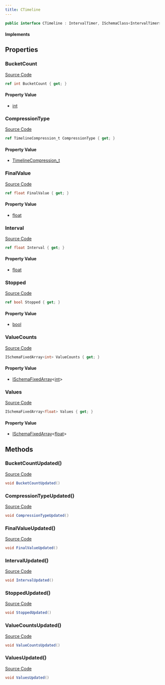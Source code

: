 ```yaml
---
title: CTimeline
---
```


```csharp
public interface CTimeline : IntervalTimer, ISchemaClass<IntervalTimer>, ISchemaClass<CTimeline>, ISchemaField, ISchemaClass, INativeHandle
```

#### Implements

## Properties

### BucketCount

[Source Code](https://github.com/swiftly-solution/swiftlys2/blob/beta/managed/src/SwiftlyS2.Generated/Schemas/Interfaces/CTimeline.cs#L20)

```csharp
ref int BucketCount { get; }
```

#### Property Value

- [int](https://learn.microsoft.com/dotnet/api/system.int32)

### CompressionType

[Source Code](https://github.com/swiftly-solution/swiftlys2/blob/beta/managed/src/SwiftlyS2.Generated/Schemas/Interfaces/CTimeline.cs#L26)

```csharp
ref TimelineCompression_t CompressionType { get; }
```

#### Property Value

- [TimelineCompression_t](/docs/api/shared/schemadefinitions/timelinecompression_t)

### FinalValue

[Source Code](https://github.com/swiftly-solution/swiftlys2/blob/beta/managed/src/SwiftlyS2.Generated/Schemas/Interfaces/CTimeline.cs#L24)

```csharp
ref float FinalValue { get; }
```

#### Property Value

- [float](https://learn.microsoft.com/dotnet/api/system.single)

### Interval

[Source Code](https://github.com/swiftly-solution/swiftlys2/blob/beta/managed/src/SwiftlyS2.Generated/Schemas/Interfaces/CTimeline.cs#L22)

```csharp
ref float Interval { get; }
```

#### Property Value

- [float](https://learn.microsoft.com/dotnet/api/system.single)

### Stopped

[Source Code](https://github.com/swiftly-solution/swiftlys2/blob/beta/managed/src/SwiftlyS2.Generated/Schemas/Interfaces/CTimeline.cs#L28)

```csharp
ref bool Stopped { get; }
```

#### Property Value

- [bool](https://learn.microsoft.com/dotnet/api/system.boolean)

### ValueCounts

[Source Code](https://github.com/swiftly-solution/swiftlys2/blob/beta/managed/src/SwiftlyS2.Generated/Schemas/Interfaces/CTimeline.cs#L18)

```csharp
ISchemaFixedArray<int> ValueCounts { get; }
```

#### Property Value

- [ISchemaFixedArray](/docs/api/shared/schemas/ischemafixedarray-1)<[int](https://learn.microsoft.com/dotnet/api/system.int32)>

### Values

[Source Code](https://github.com/swiftly-solution/swiftlys2/blob/beta/managed/src/SwiftlyS2.Generated/Schemas/Interfaces/CTimeline.cs#L16)

```csharp
ISchemaFixedArray<float> Values { get; }
```

#### Property Value

- [ISchemaFixedArray](/docs/api/shared/schemas/ischemafixedarray-1)<[float](https://learn.microsoft.com/dotnet/api/system.single)>

## Methods

### BucketCountUpdated()

[Source Code](https://github.com/swiftly-solution/swiftlys2/blob/beta/managed/src/SwiftlyS2.Generated/Schemas/Interfaces/CTimeline.cs#L32)

```csharp
void BucketCountUpdated()
```

### CompressionTypeUpdated()

[Source Code](https://github.com/swiftly-solution/swiftlys2/blob/beta/managed/src/SwiftlyS2.Generated/Schemas/Interfaces/CTimeline.cs#L35)

```csharp
void CompressionTypeUpdated()
```

### FinalValueUpdated()

[Source Code](https://github.com/swiftly-solution/swiftlys2/blob/beta/managed/src/SwiftlyS2.Generated/Schemas/Interfaces/CTimeline.cs#L34)

```csharp
void FinalValueUpdated()
```

### IntervalUpdated()

[Source Code](https://github.com/swiftly-solution/swiftlys2/blob/beta/managed/src/SwiftlyS2.Generated/Schemas/Interfaces/CTimeline.cs#L33)

```csharp
void IntervalUpdated()
```

### StoppedUpdated()

[Source Code](https://github.com/swiftly-solution/swiftlys2/blob/beta/managed/src/SwiftlyS2.Generated/Schemas/Interfaces/CTimeline.cs#L36)

```csharp
void StoppedUpdated()
```

### ValueCountsUpdated()

[Source Code](https://github.com/swiftly-solution/swiftlys2/blob/beta/managed/src/SwiftlyS2.Generated/Schemas/Interfaces/CTimeline.cs#L31)

```csharp
void ValueCountsUpdated()
```

### ValuesUpdated()

[Source Code](https://github.com/swiftly-solution/swiftlys2/blob/beta/managed/src/SwiftlyS2.Generated/Schemas/Interfaces/CTimeline.cs#L30)

```csharp
void ValuesUpdated()
```

